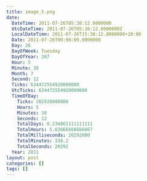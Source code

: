 ```yaml
---
title: image_5.png
date:
  DateTime: 2011-07-26T05:38:12.0000000
  UtcDateTime: 2011-07-26T05:38:12.0000000Z
  LocalDateTime: 2011-07-26T15:38:12.0000000+10:00
  Date: 2011-07-26T00:00:00.0000000
  Day: 26
  DayOfWeek: Tuesday
  DayOfYear: 207
  Hour: 5
  Minute: 38
  Month: 7
  Second: 12
  Ticks: 634472554920000000
  UtcTicks: 634472554920000000
  TimeOfDay:
    Ticks: 202920000000
    Hours: 5
    Minutes: 38
    Seconds: 12
    TotalDays: 0.234861111111111
    TotalHours: 5.63666666666667
    TotalMilliseconds: 20292000
    TotalMinutes: 338.2
    TotalSeconds: 20292
  Year: 2011
layout: post
categories: []
tags: []
---
```


